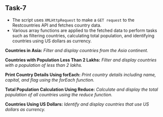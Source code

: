 ## Task-7

* The script uses `XMLHttpRequest` to make a `GET request` to the Restcountries API and fetches country data.
* Various array functions are applied to the fetched data to perform tasks such as filtering countries, calculating total population, and identifying countries using US dollars as currency.

 **Countries in Asia:**
*Filter and display countries from the Asia continent.*

**Countries with Population Less Than 2 Lakhs:**
*Filter and display countries with a population of less than 2 lakhs.*

**Print Country Details Using forEach:**
*Print country details including name, capital, and flag using the forEach function.*

**Total Population Calculation Using Reduce:**
*Calculate and display the total population of all countries using the reduce function.*

**Countries Using US Dollars:**
*Identify and display countries that use US dollars as currency.*
